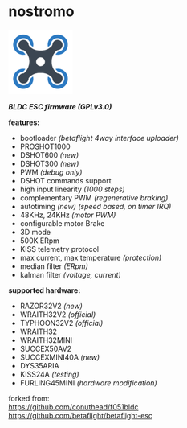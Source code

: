 # nostromo
![quad](icon.png)

***BLDC ESC firmware (GPLv3.0)***

**features:**
  * bootloader *(betaflight 4way interface uploader)*
  * PROSHOT1000
  * DSHOT600 *(new)*
  * DSHOT300 *(new)*
  * PWM *(debug only)*
  * DSHOT commands support
  * high input linearity  *(1000 steps)*
  * complementary PWM  *(regenerative braking)*
  * autotiming  *(new)* *(speed based, on timer IRQ)*
  * 48KHz, 24KHz *(motor PWM)*
  * configurable motor Brake
  * 3D mode
  * 500K ERpm
  * KISS telemetry protocol
  * max current, max temperature *(protection)*
  * median filter *(ERpm)*
  * kalman filter *(voltage, current)*

**supported hardware:**
  * RAZOR32V2  *(new)*
  * WRAITH32V2  *(official)*
  * TYPHOON32V2  *(official)*
  * WRAITH32
  * WRAITH32MINI
  * SUCCEX50AV2
  * SUCCEXMINI40A *(new)*
  * DYS35ARIA
  * KISS24A  *(testing)*
  * FURLING45MINI  *(hardware modification)*

forked from: <br/>
<https://github.com/conuthead/f051bldc> <br/>
<https://github.com/betaflight/betaflight-esc> <br/>
